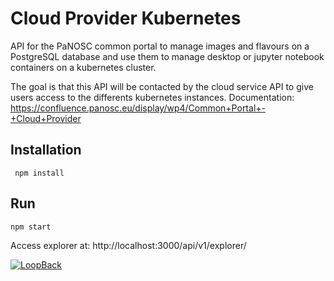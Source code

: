 # Cloud Provider Kubernetes

API for the PaNOSC common portal to manage images and flavours on a PostgreSQL database and use them to manage desktop or jupyter notebook containers on a kubernetes cluster.

The goal is that this API will be contacted by the cloud service API to  give users access to the differents kubernetes instances.
Documentation: https://confluence.panosc.eu/display/wp4/Common+Portal+-+Cloud+Provider

## Installation
```
 npm install 
 ```

## Run
```
npm start
```
Access explorer at: http://localhost:3000/api/v1/explorer/

[![LoopBack](https://github.com/strongloop/loopback-next/raw/master/docs/site/imgs/branding/Powered-by-LoopBack-Badge-(blue)-@2x.png)](http://loopback.io/)
